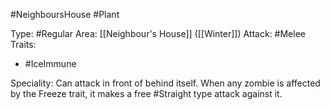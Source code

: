 #NeighboursHouse #Plant 

Type: #Regular 
Area: [[Neighbour's House]] ([[Winter]])
Attack: #Melee
Traits:
- #IceImmune

Speciality: Can attack in front of behind itself. When any zombie is affected by the Freeze trait, it makes a free #Straight type attack against it.